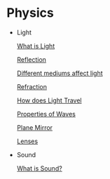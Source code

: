 # Physics

- Light
    
    [What is Light](Physics%20d9237706a6bd41da8386f5685ab15a0d/What%20is%20Light%2097a0072206af4b60b7256cf54f10abc6.md)
    
    [Reflection](Physics%20d9237706a6bd41da8386f5685ab15a0d/Reflection%20104b7c5a9ed080df895afe7786e4e4c7.md)
    
    [Different mediums affect light](Physics%20d9237706a6bd41da8386f5685ab15a0d/Different%20mediums%20affect%20light%204480ab4f8f3b484c98d5bea18f04ffbc.md)
    
    [Refraction](Physics%20d9237706a6bd41da8386f5685ab15a0d/Refraction%20a4697b0f24544431b332b91442ef91cb.md)
    
    [How does Light Travel](Physics%20d9237706a6bd41da8386f5685ab15a0d/How%20does%20Light%20Travel%20104b7c5a9ed080bba812f49b62470b2f.md)
    
    [Properties of Waves](Physics%20d9237706a6bd41da8386f5685ab15a0d/Properties%20of%20Waves%2051a10093edce4380a6212f479d732c19.md)
    
    [Plane Mirror](Physics%20d9237706a6bd41da8386f5685ab15a0d/Plane%20Mirror%20104b7c5a9ed0809abaf2cfa0cc0489ba.md)
    
    [Lenses](Physics%20d9237706a6bd41da8386f5685ab15a0d/Lenses%20104b7c5a9ed080fc9af8f7e00dc9f42f.md)
    
- Sound
    
    [What is Sound?](Physics%20d9237706a6bd41da8386f5685ab15a0d/What%20is%20Sound%20dadca0ccfb9d470b887e905027ee41c5.md)